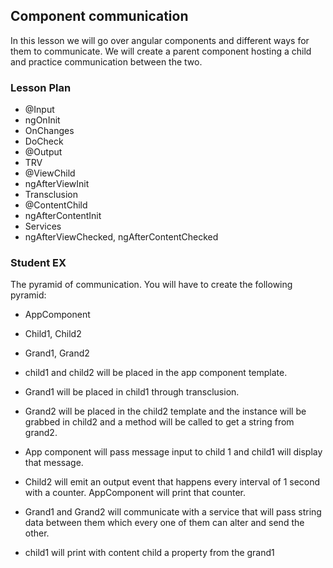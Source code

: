 ## Component communication

In this lesson we will go over angular components and different ways for them to communicate.
We will create a parent component hosting a child and practice communication between the two.

### Lesson Plan

- @Input
- ngOnInit
- OnChanges
- DoCheck
- @Output
- TRV
- @ViewChild
- ngAfterViewInit
- Transclusion
- @ContentChild
- ngAfterContentInit
- Services
- ngAfterViewChecked, ngAfterContentChecked

### Student EX

The pyramid of communication. 
You will have to create the following pyramid:
- AppComponent
- Child1, Child2
- Grand1, Grand2

- child1 and child2 will be placed in the app component template. 
- Grand1 will be placed in child1 through transclusion. 
- Grand2 will be placed in the child2 template and the instance will be grabbed in child2 and a method will be called to get a string from grand2. 
- App component will pass message input to child 1 and child1 will display that message.
- Child2 will emit an output event that happens every interval of 1 second with a counter. AppComponent will print that counter. 
- Grand1 and Grand2 will communicate with a service that will pass string data between them which every one of them can alter and send the other. 
- child1 will print with content child a property from the grand1